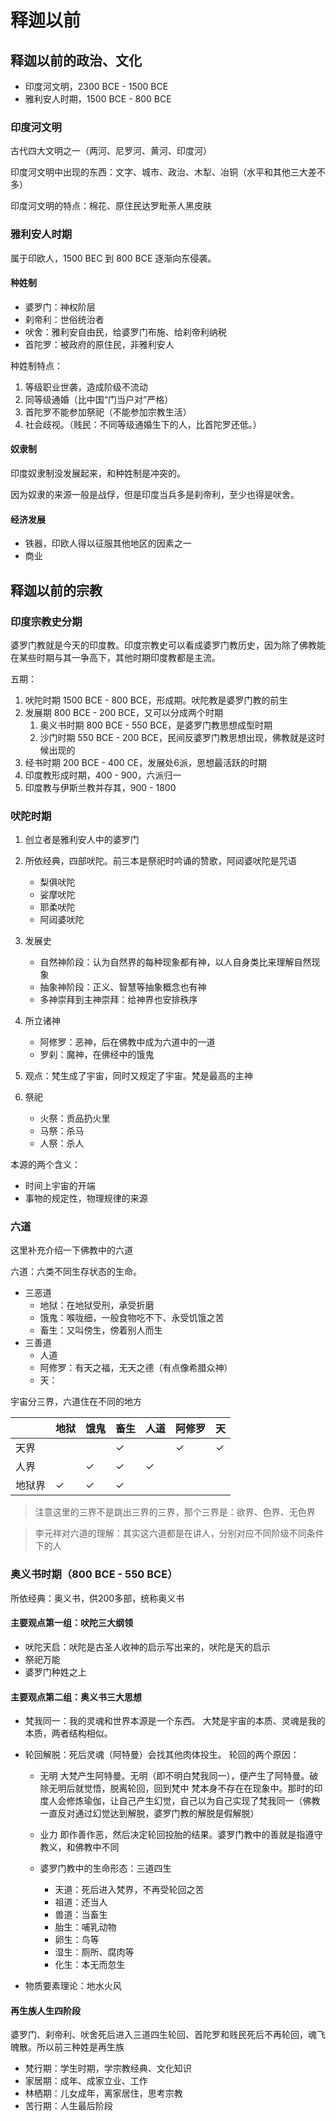 # 释迦以前

## 释迦以前的政治、文化

- 印度河文明，2300 BCE - 1500 BCE
- 雅利安人时期，1500 BCE - 800 BCE

### 印度河文明

古代四大文明之一（两河、尼罗河、黄河、印度河）

印度河文明中出现的东西：文字、城市、政治、木犁、冶铜（水平和其他三大差不多）

印度河文明的特点：棉花、原住民达罗毗荼人黑皮肤

### 雅利安人时期

属于印欧人，1500 BEC 到 800 BCE 逐渐向东侵袭。

#### 种姓制

- 婆罗门：神权阶层
- 刹帝利：世俗统治者
- 吠舍：雅利安自由民，给婆罗门布施、给刹帝利纳税
- 首陀罗：被政府的原住民，非雅利安人

种姓制特点：

1. 等级职业世袭，造成阶级不流动
2. 同等级通婚（比中国“门当户对”严格）
3. 首陀罗不能参加祭祀（不能参加宗教生活）
4. 社会歧视。（贱民：不同等级通婚生下的人，比首陀罗还低。）

#### 奴隶制

印度奴隶制没发展起来，和种姓制是冲突的。

因为奴隶的来源一般是战俘，但是印度当兵多是刹帝利，至少也得是吠舍。

#### 经济发展

- 铁器，印欧人得以征服其他地区的因素之一
- 商业

## 释迦以前的宗教

### 印度宗教史分期

婆罗门教就是今天的印度教。印度宗教史可以看成婆罗门教历史，因为除了佛教能在某些时期与其一争高下，其他时期印度教都是主流。

五期：

1. 吠陀时期 1500 BCE - 800 BCE，形成期。吠陀教是婆罗门教的前生
2. 发展期 800 BCE - 200 BCE，又可以分成两个时期
    1. 奥义书时期 800 BCE - 550 BCE，是婆罗门教思想成型时期
    2. 沙门时期 550 BCE - 200 BCE，民间反婆罗门教思想出现，佛教就是这时候出现的
3. 经书时期 200 BCE - 400 CE，发展处6派，思想最活跃的时期
4. 印度教形成时期，400 - 900，六派归一
5. 印度教与伊斯兰教并存其，900 - 1800

### 吠陀时期

1. 创立者是雅利安人中的婆罗门
2. 所依经典，四部吠陀。前三本是祭祀时吟诵的赞歌，阿闼婆吠陀是咒语
    - 梨俱吠陀
    - 娑摩吠陀
    - 耶柔吠陀
    - 阿闼婆吠陀
3. 发展史
    - 自然神阶段：认为自然界的每种现象都有神，以人自身类比来理解自然现象
    - 抽象神阶段：正义、智慧等抽象概念也有神
    - 多神崇拜到主神崇拜：给神界也安排秩序

4. 所立诸神
    - 阿修罗：恶神，后在佛教中成为六道中的一道
    - 罗刹：魔神，在佛经中的饿鬼

5. 观点：梵生成了宇宙，同时又规定了宇宙。梵是最高的主神

6. 祭祀
    - 火祭：贡品扔火里
    - 马祭：杀马
    - 人祭：杀人

本源的两个含义：

- 时间上宇宙的开端
- 事物的规定性，物理规律的来源

### 六道

这里补充介绍一下佛教中的六道

六道：六类不同生存状态的生命。

- 三恶道
    - 地狱：在地狱受刑，承受折磨
    - 饿鬼：喉咙细，一般食物吃不下、永受饥饿之苦
    - 畜生：又叫傍生，傍着别人而生
- 三善道
    - 人道
    - 阿修罗：有天之福，无天之德（有点像希腊众神）
    - 天：

宇宙分三界，六道住在不同的地方

||地狱|饿鬼|畜生|人道|阿修罗|天|
|-|-|-|-|-|-|-|
|天界|||&check;||&check;|&check;|
|人界||&check;|&check;|&check;||
|地狱界|&check;|&check;|&check;|||

> 注意这里的三界不是跳出三界的三界，那个三界是：欲界、色界、无色界

> 李元祥对六道的理解：其实这六道都是在讲人，分别对应不同阶级不同条件下的人



### 奥义书时期（800 BCE - 550 BCE）

所依经典：奥义书，供200多部，统称奥义书

#### 主要观点第一组：吠陀三大纲领

- 吠陀天启：吠陀是古圣人收神的启示写出来的，吠陀是天的启示
- 祭祀万能
- 婆罗门种姓之上

#### 主要观点第二组：奥义书三大思想

- 梵我同一：我的灵魂和世界本源是一个东西。
    大梵是宇宙的本质、灵魂是我的本质，两者结构相似。
- 轮回解脱：死后灵魂（阿特曼）会找其他肉体投生。
    轮回的两个原因：
    - 无明
        大梵产生阿特曼。无明（即不明白梵我同一），便产生了阿特曼。破除无明后就觉悟，脱离轮回，回到梵中
        梵本身不存在在现象中。那时的印度人会修炼瑜伽，让自己产生幻觉，自己以为自己实现了梵我同一（佛教一直反对通过幻觉达到解脱，婆罗门教的解脱是假解脱）
    - 业力
        即作善作恶，然后决定轮回投胎的结果。婆罗门教中的善就是指遵守教义，和佛教中不同

    - 婆罗门教中的生命形态：三道四生
        - 天道：死后进入梵界，不再受轮回之苦
        - 祖道：还当人
        - 兽道：当畜生
        - 胎生：哺乳动物
        - 卵生：鸟等
        - 湿生：厕所、腐肉等
        - 化生：本无而忽生

- 物质要素理论：地水火风

#### 再生族人生四阶段

婆罗门、刹帝利、吠舍死后进入三道四生轮回、首陀罗和贱民死后不再轮回，魂飞魄散。所以前三种姓是再生族

- 梵行期：学生时期，学宗教经典、文化知识
- 家居期：成年、成家立业、工作
- 林栖期：儿女成年，离家居住，思考宗教
- 苦行期：人生最后阶段
